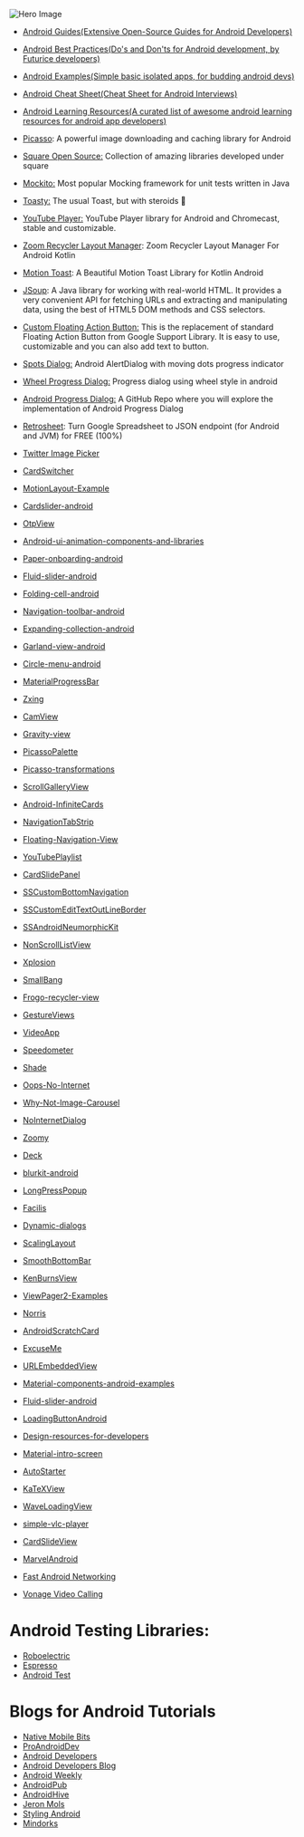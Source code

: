 ![Hero Image](https://i.ibb.co/2YNrcCF/Android-Repo-banner1.png)

- [Android Guides(Extensive Open-Source Guides for Android Developers)](https://github.com/codepath/android_guides)
- [Android Best Practices(Do's and Don'ts for Android development, by Futurice developers)](https://github.com/futurice/android-best-practices)
- [Android Examples(Simple basic isolated apps, for budding android devs)](https://github.com/nisrulz/android-examples)
- [Android Cheat Sheet(Cheat Sheet for Android Interviews)](https://github.com/anitaa1990/Android-Cheat-sheet)
- [Android Learning Resources(A curated list of awesome android learning resources for android app developers)](https://github.com/androiddevnotes/awesome-android-learning-resources)

- [Picasso](https://github.com/square/picasso): A powerful image downloading and caching library for Android
- [Square Open Source:](https://square.github.io/) Collection of amazing libraries developed under square
- [Mockito:](https://github.com/mockito/mockito) Most popular Mocking framework for unit tests written in Java
- [Toasty:](https://github.com/GrenderG/Toasty) The usual Toast, but with steroids 💪
- [YouTube Player:](https://github.com/PierfrancescoSoffritti/android-youtube-player) YouTube Player library for Android and Chromecast, stable and customizable.
- [Zoom Recycler Layout Manager](https://github.com/Spikeysanju/ZoomRecylerLayout): Zoom Recycler Layout Manager For Android Kotlin
- [Motion Toast](https://github.com/Spikeysanju/MotionToast): A Beautiful Motion Toast Library for Kotlin Android
- [JSoup](https://jsoup.org/): A Java library for working with real-world HTML. It provides a very convenient API for fetching URLs and extracting and manipulating data, using the best of HTML5 DOM methods and CSS selectors.
- [Custom Floating Action Button:](https://github.com/robertlevonyan/customFloatingActionButton) This is the replacement of standard Floating Action Button from Google Support Library. It is easy to use, customizable and you can also add text to button.
- [Spots Dialog:](https://github.com/dybarsky/spots-dialog) Android AlertDialog with moving dots progress indicator
- [Wheel Progress Dialog:](https://github.com/tcking/WheelProgressDialog) Progress dialog using wheel style in android
- [Android Progress Dialog:](https://github.com/PhanVanLinh/AndroidProgressDialog) A GitHub Repo where you will explore the implementation of Android Progress Dialog
- [Retrosheet](https://github.com/theapache64/retrosheet): Turn Google Spreadsheet to JSON endpoint (for Android and JVM) for FREE (100%)
- [Twitter Image Picker](https://github.com/yasharpm/TwitterImagePicker)
- [CardSwitcher](https://github.com/yasharpm/CardSwitcher)
- [MotionLayout-Example](https://github.com/plazzy99/MotionLayout-Example)
- [Cardslider-android](https://github.com/Ramotion/cardslider-android)
- [OtpView](https://github.com/aabhasr1/OtpView)
- [Android-ui-animation-components-and-libraries](https://github.com/Ramotion/android-ui-animation-components-and-libraries)
- [Paper-onboarding-android](https://github.com/Ramotion/paper-onboarding-android)
- [Fluid-slider-android](https://github.com/Ramotion/fluid-slider-android)
- [Folding-cell-android](https://github.com/Ramotion/folding-cell-android)
- [Navigation-toolbar-android](https://github.com/Ramotion/navigation-toolbar-android)
- [Expanding-collection-android](https://github.com/Ramotion/expanding-collection-android)
- [Garland-view-android](https://github.com/Ramotion/garland-view-android)
- [Circle-menu-android](https://github.com/Ramotion/circle-menu-android)
- [MaterialProgressBar](https://github.com/zhanghai/MaterialProgressBar)
- [Zxing](https://github.com/zxing/zxing)
- [CamView](https://github.com/LivotovLabs/CamView)
- [Gravity-view](https://github.com/gofynd/gravity-view)
- [PicassoPalette](https://github.com/florent37/PicassoPalette)
- [Picasso-transformations](https://github.com/wasabeef/picasso-transformations)
- [ScrollGalleryView](https://github.com/VEINHORN/ScrollGalleryView)
- [Android-InfiniteCards](https://github.com/BakerJQ/Android-InfiniteCards)
- [NavigationTabStrip](https://github.com/Devlight/NavigationTabStrip)
- [Floating-Navigation-View](https://github.com/andremion/Floating-Navigation-View)
- [YouTubePlaylist](https://github.com/akoscz/YouTubePlaylist)
- [CardSlidePanel](https://github.com/xmuSistone/CardSlidePanel)
- [SSCustomBottomNavigation](https://github.com/SimformSolutionsPvtLtd/SSCustomBottomNavigation)
- [SSCustomEditTextOutLineBorder](https://github.com/SimformSolutionsPvtLtd/SSCustomEditTextOutLineBorder)
- [SSAndroidNeumorphicKit](https://github.com/SimformSolutionsPvtLtd/SSAndroidNeumorphicKit)
- [NonScrollListView](https://github.com/BanDev/NonScrollListView)
- [Xplosion](https://github.com/BanDev/Xplosion)
- [SmallBang](https://github.com/hanks-zyh/SmallBang)
- [Frogo-recycler-view](https://github.com/amirisback/frogo-recycler-view)
- [GestureViews](https://github.com/alexvasilkov/GestureViews)
- [VideoApp](https://github.com/premacck/VideoApp)
- [Speedometer](https://github.com/ibrahimsn98/speedometer)
- [Shade](https://github.com/InkApplications/Shade)
- [Oops-No-Internet](https://github.com/ImaginativeShohag/Oops-No-Internet)
- [Why-Not-Image-Carousel](https://github.com/ImaginativeShohag/Why-Not-Image-Carousel)
- [NoInternetDialog](https://github.com/appwise-labs/NoInternetDialog)
- [Zoomy](https://github.com/imablanco/Zoomy)
- [Deck](https://github.com/bloderxd/deck)
- [blurkit-android](https://github.com/CameraKit/blurkit-android)
- [LongPressPopup](https://github.com/RiccardoMoro/LongPressPopup)
- [Facilis](https://github.com/premacck/facilis)
- [Dynamic-dialogs](https://github.com/pranavpandey/dynamic-dialogs)
- [ScalingLayout](https://github.com/iammert/ScalingLayout)
- [SmoothBottomBar](https://github.com/ibrahimsn98/SmoothBottomBar)
- [KenBurnsView](https://github.com/flavioarfaria/KenBurnsView)
- [ViewPager2-Examples](https://github.com/ravi8x/ViewPager2-Examples)
- [Norris](https://github.com/dotanuki-labs/norris)
- [AndroidScratchCard](https://github.com/myinnos/AndroidScratchCard)
- [ExcuseMe](https://github.com/AraujoJordan/ExcuseMe)
- [URLEmbeddedView](https://github.com/nguyencse/URLEmbeddedView)
- [Material-components-android-examples](https://github.com/material-components/material-components-android-examples)
- [Fluid-slider-android](https://github.com/Ramotion/fluid-slider-android)
- [LoadingButtonAndroid](https://github.com/leandroBorgesFerreira/LoadingButtonAndroid)
- [Design-resources-for-developers](https://github.com/bradtraversy/design-resources-for-developers)
- [Material-intro-screen](https://github.com/TangoAgency/material-intro-screen)
- [AutoStarter](https://github.com/judemanutd/AutoStarter)
- [KaTeXView](https://github.com/judemanutd/KaTeXView)
- [WaveLoadingView](https://github.com/judemanutd/WaveLoadingView)
- [simple-vlc-player](https://github.com/masterwok/simple-vlc-player)
- [CardSlideView](https://github.com/crazysunj/CardSlideView)
- [MarvelAndroid](https://github.com/n8ebel/MarvelAndroid)
- [Fast Android Networking](https://github.com/amitshekhariitbhu/Fast-Android-Networking)
- [Vonage Video Calling](https://github.com/SimformSolutionsPvtLtd/VonageVideoCalling_Android)



# Android Testing Libraries:

- [Roboelectric](http://robolectric.org/getting-started/)
- [Espresso](https://developer.android.com/training/testing/espresso)
- [Android Test](https://github.com/android/android-test)


# Blogs for Android Tutorials

- [Native Mobile Bits](https://medium.com/native-mobile-bits)
- [ProAndroidDev](https://proandroiddev.com/)
- [Android Developers](https://medium.com/androiddevelopers)
- [Android Developers Blog](https://android-developers.googleblog.com/)
- [Android Weekly](https://androidweekly.net/)
- [AndroidPub](https://android.jlelse.eu/)
- [AndroidHive](https://www.androidhive.info/)
- [Jeron Mols](https://jeroenmols.com/blog/)
- [Styling Android](https://blog.stylingandroid.com/)
- [Mindorks](https://blog.mindorks.com/)

